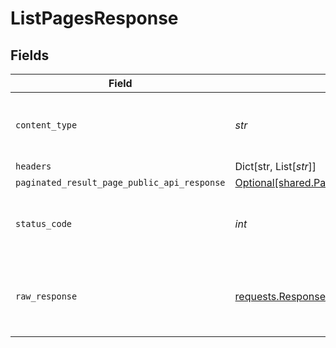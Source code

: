 # ListPagesResponse


## Fields

| Field                                                                                                                | Type                                                                                                                 | Required                                                                                                             | Description                                                                                                          |
| -------------------------------------------------------------------------------------------------------------------- | -------------------------------------------------------------------------------------------------------------------- | -------------------------------------------------------------------------------------------------------------------- | -------------------------------------------------------------------------------------------------------------------- |
| `content_type`                                                                                                       | *str*                                                                                                                | :heavy_check_mark:                                                                                                   | HTTP response content type for this operation                                                                        |
| `headers`                                                                                                            | Dict[str, List[*str*]]                                                                                               | :heavy_minus_sign:                                                                                                   | N/A                                                                                                                  |
| `paginated_result_page_public_api_response`                                                                          | [Optional[shared.PaginatedResultPagePublicAPIResponse]](../../models/shared/paginatedresultpagepublicapiresponse.md) | :heavy_minus_sign:                                                                                                   | N/A                                                                                                                  |
| `status_code`                                                                                                        | *int*                                                                                                                | :heavy_check_mark:                                                                                                   | HTTP response status code for this operation                                                                         |
| `raw_response`                                                                                                       | [requests.Response](https://requests.readthedocs.io/en/latest/api/#requests.Response)                                | :heavy_minus_sign:                                                                                                   | Raw HTTP response; suitable for custom response parsing                                                              |